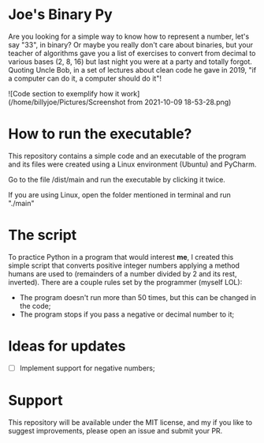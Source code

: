 # Joe's Binary Py

Are you looking for a simple way to know how to represent
a number, let's say "33", in binary? Or maybe you really
don't care about binaries, but your teacher of algorithms
gave you a list of exercises to convert from decimal to
various bases (2, 8, 16) but last night you were at a
party and totally forgot. Quoting Uncle Bob, in a set of
lectures about clean code he gave in 2019, "if a computer
can do it, a computer should do it"!

![Code section to exemplify how it work](/home/billyjoe/Pictures/Screenshot from 2021-10-09 18-53-28.png)

# How to run the executable?
This repository contains a simple code and an executable
of the program and its files were created using a Linux
environment (Ubuntu) and PyCharm.

Go to the file /dist/main and run the executable by
clicking it twice.

If you are using Linux, open the folder mentioned in
terminal and run "./main"

# The script

To practice Python in a program that would interest 
**me**, I created this simple script that converts
positive integer numbers applying a method humans are
used to (remainders of a number divided by 2 and its
rest, inverted). There are a couple rules set by the
programmer (myself LOL):
- The program doesn't run more than 50 times, but this
can be changed in the code;
- The program stops if you pass a negative or decimal
number to it;

# Ideas for updates
- [ ] Implement support for negative numbers;

# Support
This repository will be available under the MIT license,
and my if you like to suggest improvements, please open
an issue and submit your PR.
